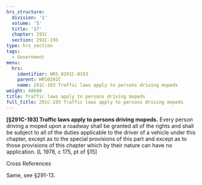 ```yaml
---
hrs_structure:
  division: '1'
  volume: '5'
  title: '17'
  chapter: 291C
  section: 291C-193
type: hrs_section
tags:
  - Government
menu:
  hrs:
    identifier: HRS_0291C-0193
    parent: HRS0291C
    name: 291C-193 Traffic laws apply to persons driving mopeds
weight: 48680
title: Traffic laws apply to persons driving mopeds
full_title: 291C-193 Traffic laws apply to persons driving mopeds
---
```

**[§291C-193] Traffic laws apply to persons driving mopeds.** Every person driving a moped upon a roadway shall be granted all of the rights and shall be subject to all of the duties applicable to the driver of a vehicle under this chapter, except as to the special provisions of this part and except as to those provisions of this chapter which by their nature can have no application. [L 1978, c 175, pt of §15]

Cross References

Same, see §291-13.